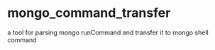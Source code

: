 # mongo_command_transfer
a tool for parsing mongo runCommand and transfer it to mongo shell command
